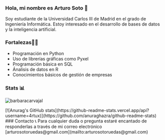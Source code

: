 ### Hola, mi nombre es Arturo Soto 👋
Soy estudiante de la Universidad Carlos III de Madrid en el grado de Ingeniería Informática.
Estoy interesado en el desarrollo de bases de datos y la inteligencia artificial.
### Fortalezas💪🏽
- Programación en Python
- Uso de librerías gráficas como Pyxel
- Programación básica en SQL
- Ánalisis de datos en R
- Conocimientos básicos de gestión de empresas
### Stats 📊
<p><img align="center" src="https://github-readme-stats.vercel.app/api/top-langs?username=4rtux&show_icons=true&locale=en&layout=compact" alt="barbaracarvajal" /></p>
[![Anurag's GitHub stats](https://github-readme-stats.vercel.app/api?username=4rtux)](https://github.com/anuraghazra/github-readme-stats)
### Contacto 📞
Para cualquier duda o pregunta estaré encantado de responderlas a través de mi correo electrónico [arturosotoruedas@gmail.com](mailto:arturosotoruedas@gmail.com)

<!--
**4rtux/4rtux** is a ✨ _special_ ✨ repository because its `README.md` (this file) appears on your GitHub profile.

Here are some ideas to get you started:

- 🔭 I’m currently working on ...
- 🌱 I’m currently learning ...
- 👯 I’m looking to collaborate on ...
- 🤔 I’m looking for help with ...
- 💬 Ask me about ...
- 📫 How to reach me: ...
- 😄 Pronouns: ...
- ⚡ Fun fact: ...

-->
